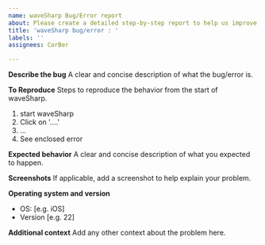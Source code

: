 ```yaml
---
name: waveSharp Bug/Error report
about: Please create a detailed step-by-step report to help us improve
title: 'waveSharp bug/error : '
labels: ''
assignees: CorBer

---
```


**Describe the bug**
A clear and concise description of what the bug/error is.

**To Reproduce**
Steps to reproduce the behavior from the start of waveSharp.
1. start waveSharp
2. Click on '....'
3. ...
4. See enclosed error

**Expected behavior**
A clear and concise description of what you expected to happen.

**Screenshots**
If applicable, add a screenshot to help explain your problem.

**Operating system and version**
 - OS: [e.g. iOS]
 - Version [e.g. 22]

**Additional context**
Add any other context about the problem here.
